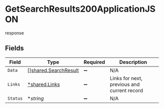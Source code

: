 # GetSearchResults200ApplicationJSON

response


## Fields

| Field                                                        | Type                                                         | Required                                                     | Description                                                  |
| ------------------------------------------------------------ | ------------------------------------------------------------ | ------------------------------------------------------------ | ------------------------------------------------------------ |
| `Data`                                                       | [][shared.SearchResult](../../models/shared/searchresult.md) | :heavy_minus_sign:                                           | N/A                                                          |
| `Links`                                                      | [*shared.Links](../../models/shared/links.md)                | :heavy_minus_sign:                                           | Links for next, previous and current record                  |
| `Status`                                                     | **string*                                                    | :heavy_minus_sign:                                           | N/A                                                          |